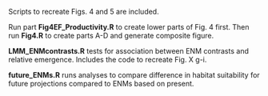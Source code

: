 Scripts to recreate Figs. 4 and 5 are included.

Run part **Fig4EF_Productivity.R** to create lower parts of Fig. 4 first. Then run **Fig4.R** to create parts A-D and generate composite figure.

**LMM_ENMcontrasts.R** tests for association between ENM contrasts and relative emergence. Includes the code to recreate Fig. X g-i.

**future_ENMs.R** runs analyses to compare difference in habitat suitability for future projections compared to ENMs based on present.
